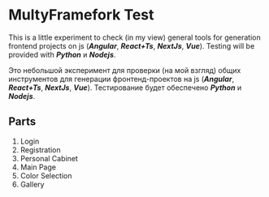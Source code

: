 # **MultyFramefork Test**

This is a little experiment to check (in my view) general tools for generation frontend projects on js (___Angular___, ___React+Ts___, ___NextJs___, ___Vue___). Testing will be provided with ___Python___ и ___Nodejs___.

Это небольшой эксперимент для проверки (на мой взгляд) общих инструментов для генерации фронтенд-проектов на js (___Angular___, ___React+Ts___, ___NextJs___, ___Vue___). Тестирование будет обеспечено ___Python___ и ___Nodejs___.

## Parts

1. Login
2. Registration
3. Personal Cabinet
4. Main Page
5. Color Selection
6. Gallery
